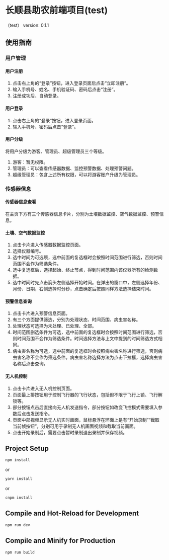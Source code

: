 # 长顺县助农前端项目(test)

（test）
version: 0.1.1

## 使用指南

### 用户管理

#### 用户注册

1. 点击右上角的“登录”按钮，进入登录页面后点击“立即注册”。
2. 输入手机号、姓名、手机验证码、密码后点击“注册”。
3. 注册成功后，自动登录。

#### 用户登录

1. 点击右上角的“登录”按钮，进入登录页面。
2. 输入手机号、密码后点击“登录”。

#### 用户分级

将用户分级为游客、管理员、超级管理员三个等级。

1. 游客：暂无权限。
2. 管理员：可以查看传感器数据、监控预警数据、处理预警问题。
3. 超级管理员：包含上述所有权限，可以将游客账户升级为管理员。

### 传感器信息

#### 传感器信息查看

在主页下方有三个传感器信息卡片，分别为土壤数据监控、空气数据监控、预警信息。

#### 土壤、空气数据监控

1. 点击卡片进入传感器数据监控页面。
2. 选择仪器编号。
3. 选中时间为可选项，选中前面的复选框时会按照时间范围进行筛选，否则时间范围不会作为筛选条件。
4. 选中复选框后，选择起始、终止节点，得到时间范围内该仪器所有的检测数据。
5. 选中时间时先点击箭头左侧选择开始时间。在弹出的窗口中，左侧选择年份、月份、日期，右侧选择时分秒，点击确定后按照同样方法选择结束时间。

#### 预警信息查询

1. 点击卡片进入预警信息页面。
2. 有三个方面提供筛选，分别为处理状态、时间范围、病虫害名称。
3. 处理状态可选择为未处理、已处理、全部。
4. 时间范围删选条件为可选，选中前面的复选框时会按照时间范围进行筛选，否则时间范围不会作为筛选条件。时间选择方法与上文中提到的时间筛选方式相同。
5. 病虫害名称为可选，选中前面的复选框时会按照病虫害名称进行筛选，否则病虫害名称不会作为筛选条件。病虫害名称选择方法为点击下拉框，选择病虫害名称后点击查询。

#### 无人机控制

1. 点击卡片进入无人机控制页面。
2. 页面最上排按钮用于控制飞行器的飞行状态，包括但不限于飞行上锁、飞行解锁等。
3. 部分按钮点击后直接向无人机发送指令，部分按钮如改变飞控模式需要填入参数后点击发送指令。
4. 页面中部视频显示无人机实时画面，鼠标悬浮在环面上是有“开始录制”“截取当前帧按钮”，分别可用于录制无人机画面视频和截取当前画面。
5. 点击开始录制后，需要点击暂时录制退出录制并保存视频。

## Project Setup

```sh
npm install
```

or

```sh
yarn install
```

or

```sh
cnpm install
```

## Compile and Hot-Reload for Development

```sh
npm run dev
```

## Compile and Minify for Production

```sh
npm run build
```
